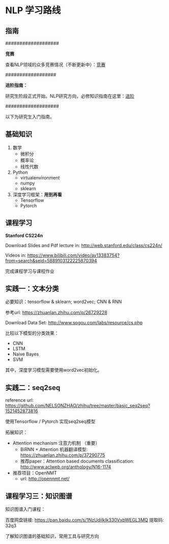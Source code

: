# NLP 学习路线

## 指南

###################

**竞赛**

查看NLP领域的众多竞赛情况（不断更新中）：[竞赛](https://github.com/nine09/NLP-Syllabus/blob/master/NLP_Competitions.md)

##################

**进阶指南：**

研究生阶段正式开始。NLP研究方向，必修知识指南在这里：[进阶](https://github.com/nine09/NLP-Syllabus/blob/master/researcher.md)

###################

以下为研究生入门指南。

## 基础知识

1. 数学
	- 微积分
	- 概率论
	- 线性代数
2. Python
	- virtualenvironment
	- numpy
	- sklearn
3. 深度学习框架：**用到再看**
	- Tensorflow
	- Pytorch

## 课程学习

**Stanford CS224n**

Download Slides and Pdf lecture in: http://web.stanford.edu/class/cs224n/

Videos in: https://www.bilibili.com/video/av13383754?from=search&seid=5889103122225870394

完成课程学习与课程作业

## 实践一：文本分类

必要知识：tensorflow & sklearn; word2vec; CNN & RNN

参考url: https://zhuanlan.zhihu.com/p/26729228

Download Data Set: http://www.sogou.com/labs/resource/cs.php

比较以下模型的分类效果：

- CNN
- LSTM
- Naive Bayes
- SVM

其中，深度学习模型需要使用word2vec初始化。

## 实践二：seq2seq

reference url: https://github.com/NELSONZHAO/zhihu/tree/master/basic_seq2seq?1521452873816

使用Tensorflow / Pytorch 实现seq2seq模型

拓展知识：

- Attention mechanism 注意力机制 （重要）
	- BiRNN + Attention 机器翻译模型: https://zhuanlan.zhihu.com/p/37290775
	- 推荐paper：Attention based documents classification: http://www.aclweb.org/anthology/N16-1174
- 推荐项目：OpenNMT
	- url: http://opennmt.net/

## 课程学习三：知识图谱

知识图谱入门课程：

百度网盘链接: https://pan.baidu.com/s/1NzUdiIkIk330VxbWEGL3MQ 提取码: 32q3

了解知识图谱的基础知识，常用工具与研究方向